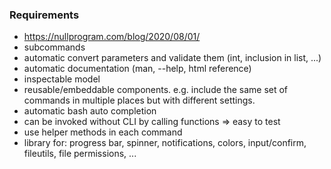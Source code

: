 
### Requirements

 - https://nullprogram.com/blog/2020/08/01/
 - subcommands
 - automatic convert parameters and validate them (int, inclusion in list, ...)
 - automatic documentation (man, --help, html reference)
 - inspectable model
 - reusable/embeddable components. e.g. include the same set of
   commands in multiple places but with different settings.
 - automatic bash auto completion
 - can be invoked without CLI by calling functions => easy to test
 - use helper methods in each command
 - library for: progress bar, spinner, notifications, colors, input/confirm, fileutils, file permissions, ...
